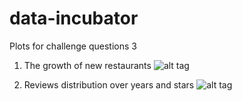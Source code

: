 # data-incubator
Plots for challenge questions 3


1. The growth of new restaurants
![alt tag](https://github.com/zhongyn/data-incubator/blob/master/Growth_of_first_time_review.png)

2. Reviews distribution over years and stars
![alt tag](https://github.com/zhongyn/data-incubator/blob/master/reviews_distribution.png)
